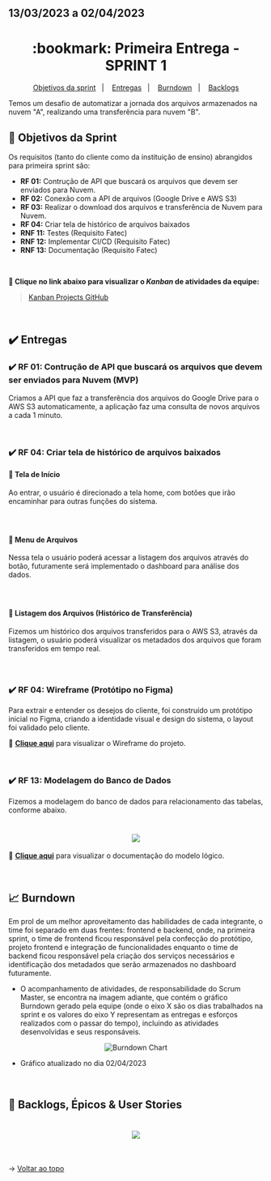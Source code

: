 ## 13/03/2023 a 02/04/2023

<span id="topo">

<h1 align="center">:bookmark: Primeira Entrega - SPRINT 1</h1>

<p align="center">
    <a href="#objetivos">Objetivos da sprint</a> &nbsp |&nbsp &nbsp
    <a href="#entregas">Entregas</a> &nbsp |&nbsp &nbsp
    <a href="#burndown">Burndown</a> &nbsp |&nbsp &nbsp
    <a href="#backlogs">Backlogs</a>
</p>

Temos um desafio de automatizar a jornada dos arquivos armazenados na nuvem "A", realizando uma transferência para nuvem "B".

<span id="objetivos">
    
## :dart: Objetivos da Sprint
Os requisitos (tanto do cliente como da instituição de ensino) abrangidos para primeira sprint são:
- **RF 01:** Contrução de API que buscará os arquivos que devem ser enviados para Nuvem.
- **RF 02:** Conexão com a API de arquivos (Google Drive e AWS S3)
- **RF 03:** Realizar o download dos arquivos e transferência de Nuvem para Nuvem.
- **RF 04:** Criar tela de histórico de arquivos baixados
- **RNF 11:** Testes (Requisito Fatec)
- **RNF 12:** Implementar CI/CD (Requisito Fatec)
- **RNF 13:** Documentação (Requisito Fatec)
    
<br>
 
**:link: Clique no link abaixo para visualizar o *Kanban* de atividades da equipe:** 
> [Kanban Projects GitHub](https://github.com/orgs/TechNinjass/projects/2)
  
<br>
    
<span id="entregas">
  
## :heavy_check_mark: Entregas
 
### :heavy_check_mark: RF 01: Contrução de API que buscará os arquivos que devem ser enviados para Nuvem (MVP)

Criamos a API que faz a transferência dos arquivos do Google Drive para o AWS S3 automaticamente, a aplicação faz uma consulta de novos arquivos a cada 1 minuto.
    
<br>
    
### :heavy_check_mark: RF 04: Criar tela de histórico de arquivos baixados
    
#### 🔎 Tela de Início

Ao entrar, o usuário é direcionado a tela home, com botões que irão encaminhar para outras funções do sistema.
<h1 align="center"> <img src = "" /></h1>
    
#### 🔎 Menu de Arquivos

Nessa tela o usuário poderá acessar a listagem dos arquivos através do botão, futuramente será implementado o dashboard para análise dos dados.
<h1 align="center"> <img src = "" /></h1>
    
#### 🔎 Listagem dos Arquivos (Histórico de Transferência)

Fizemos um histórico dos arquivos transferidos para o AWS S3, através da listagem, o usuário poderá visualizar os metadados dos arquivos que foram transferidos em tempo real.
<h1 align="center"> <img src = "" /></h1>
    
    
    
    
    
### :heavy_check_mark: RF 04: Wireframe (Protótipo no Figma)
    
Para extrair e entender os desejos do cliente, foi construído um protótipo inicial no Figma, criando a identidade visual e design do sistema, o layout foi validado pelo cliente.
    
🥷 **[Clique aqui](https://www.figma.com/file/qYkFXpDoPLd7ptAhrboJcq/Wireframe-TechNinjas?node-id=0-1)** para visualizar o Wireframe do projeto.
    
<br>
    
### :heavy_check_mark: RF 13: Modelagem do Banco de Dados
    
Fizemos a modelagem do banco de dados para relacionamento das tabelas, conforme abaixo.
 
<h1 align="center"> <img src = "https://github.com/TechNinjass/midall-parent/blob/main/docs/Images/modelologico.jpeg" /></h1>  

:link: **[Clique aqui](https://github.com/TechNinjass/midall-parent/blob/main/docs/Modelo_L%C3%B3gico_Banco_de_Dados_API_MidAll_5_%C2%BA_Semestre.pdf)** para visualizar o documentação do modelo lógico.
    
<br>
    
<span id="burndown">
    
## :chart_with_upwards_trend: Burndown

Em prol de um melhor aproveitamento das habilidades de cada integrante, o time foi separado em duas frentes: frontend e backend, onde, na primeira sprint, o time de frontend ficou responsável pela confecção do protótipo, projeto frontend e integração de funcionalidades enquanto o time de backend ficou responsável pela criação dos serviços necessários e identificação dos metadados que serão armazenados no dashboard futuramente.

- O acompanhamento de atividades, de responsabilidade do Scrum Master, se encontra na imagem adiante, que contém o gráfico Burndown gerado pela equipe (onde o eixo X são os dias trabalhados na sprint e os valores do eixo Y representam as entregas e esforços realizados com o passar do tempo), incluindo as atividades desenvolvidas e seus responsáveis.
    
<div align="center">
    
![Burndown Chart](https://github.com/TechNinjass/midall-parent/blob/main/docs/Images/brundown-sprint1pronto.png)
</div>

- Gráfico atualizado no dia 02/04/2023
  
<br>
  
<span id="backlogs">

## :dart: Backlogs, Épicos & User Stories

<h1 align="center"> <img src = "https://github.com/TechNinjass/midall-parent/blob/main/docs/Images/Backlogs-2.png" /></h1>

<br>
  
→ [Voltar ao topo](#topo)
